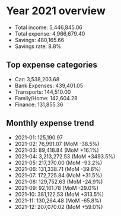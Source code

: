 # Year 2021 overview
- Total income: 5,446,845.06
- Total expense: 4,966,679.40
- Savings: 480,165.66
- Savings rate: 8.8%

## Top expense categories
- Car: 3,538,203.68
- Bank Expenses: 439,401.05
- Transports: 144,510.00
- Family/Home: 142,604.28
- Finance: 131,855.36

## Monthly expense trend
- 2021-01: 125,190.97
- 2021-02: 76,991.07 (MoM -38.5%)
- 2021-03: 89,418.84 (MoM +16.1%)
- 2021-04: 3,213,272.53 (MoM +3493.5%)
- 2021-05: 217,370.00 (MoM -93.2%)
- 2021-06: 131,338.71 (MoM -39.6%)
- 2021-07: 172,725.84 (MoM +31.5%)
- 2021-08: 129,752.63 (MoM -24.9%)
- 2021-09: 92,161.78 (MoM -29.0%)
- 2021-10: 381,122.53 (MoM +313.5%)
- 2021-11: 130,264.48 (MoM -65.8%)
- 2021-12: 207,070.02 (MoM +59.0%)
